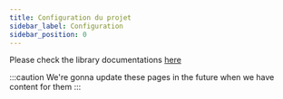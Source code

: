 ```yaml
---
title: Configuration du projet
sidebar_label: Configuration
sidebar_position: 0
---
```


Please check the library documentations [here](https://github.com/deriv-com/flutter-deriv-api)

:::caution
We're gonna update these pages in the future when we have content for them
:::
